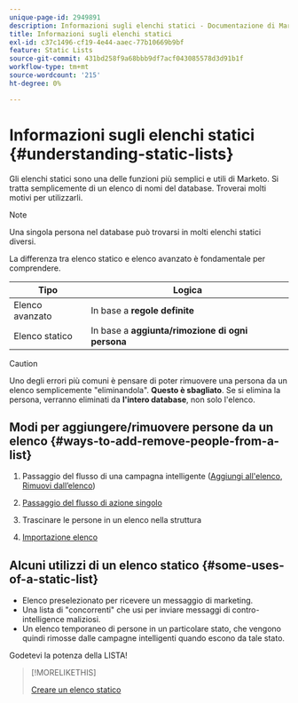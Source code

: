 ```yaml
---
unique-page-id: 2949891
description: Informazioni sugli elenchi statici - Documentazione di Marketo - Documentazione del prodotto
title: Informazioni sugli elenchi statici
exl-id: c37c1496-cf19-4e44-aaec-77b10669b9bf
feature: Static Lists
source-git-commit: 431bd258f9a68bbb9df7acf043085578d3d91b1f
workflow-type: tm+mt
source-wordcount: '215'
ht-degree: 0%

---
```


# Informazioni sugli elenchi statici {#understanding-static-lists}

Gli elenchi statici sono una delle funzioni più semplici e utili di Marketo. Si tratta semplicemente di un elenco di nomi del database. Troverai molti motivi per utilizzarli.

>[!NOTE]
>
>Una singola persona nel database può trovarsi in molti elenchi statici diversi.

La differenza tra elenco statico e elenco avanzato è fondamentale per comprendere.

| Tipo | Logica |
|---|---|
| Elenco avanzato | In base a **regole definite** |
| Elenco statico | In base a **aggiunta/rimozione di ogni persona** |

>[!CAUTION]
>
>Uno degli errori più comuni è pensare di poter rimuovere una persona da un elenco semplicemente &quot;eliminandola&quot;. **Questo è sbagliato**. Se si elimina la persona, verranno eliminati da **l&#39;intero database**, non solo l&#39;elenco.

## Modi per aggiungere/rimuovere persone da un elenco {#ways-to-add-remove-people-from-a-list}

1. Passaggio del flusso di una campagna intelligente ([Aggiungi all&#39;elenco](/help/marketo/product-docs/core-marketo-concepts/smart-campaigns/flow-actions/add-to-list.md), [Rimuovi dall’elenco](/help/marketo/product-docs/core-marketo-concepts/smart-campaigns/flow-actions/remove-from-list.md))

1. [Passaggio del flusso di azione singolo](/help/marketo/product-docs/core-marketo-concepts/smart-lists-and-static-lists/using-smart-lists/run-a-single-flow-step-from-a-smart-list.md)
1. Trascinare le persone in un elenco nella struttura
1. [Importazione elenco](/help/marketo/getting-started/quick-wins/import-a-list-of-people.md)

## Alcuni utilizzi di un elenco statico {#some-uses-of-a-static-list}

* Elenco preselezionato per ricevere un messaggio di marketing.
* Una lista di &quot;concorrenti&quot; che usi per inviare messaggi di contro-intelligence maliziosi.
* Un elenco temporaneo di persone in un particolare stato, che vengono quindi rimosse dalle campagne intelligenti quando escono da tale stato.

Godetevi la potenza della LISTA!

>[!MORELIKETHIS]
>
>[Creare un elenco statico](/help/marketo/product-docs/core-marketo-concepts/smart-lists-and-static-lists/static-lists/create-a-static-list.md)

